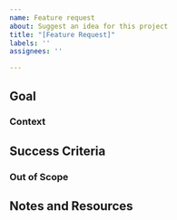 ```yaml
---
name: Feature request
about: Suggest an idea for this project
title: "[Feature Request]"
labels: ''
assignees: ''

---
```


## Goal

<!-- As a <User/developer>, I want to <action> so that <benefit/outcome> -->

### Context

<!-- Any context or background information on the goal. This is the 'why' behind the what. -->

## Success Criteria

<!-- What must be completed to consider this issue fully implemented.-->

### Out of Scope

<!-- What are we explicitly *not* doing in this ticket -->

## Notes and Resources

<!-- Relevant notes/links to solve the issue such as documentation, Stack Overflow, etc -->

